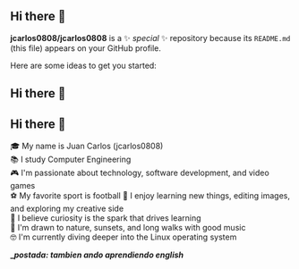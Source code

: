 ## Hi there 👋


**jcarlos0808/jcarlos0808** is a ✨ _special_ ✨ repository because its `README.md` (this file) appears on your GitHub profile.

Here are some ideas to get you started:
## Hi there 👋

## Hi there 👋

🎓 My name is Juan Carlos (jcarlos0808)  
📚 I study Computer Engineering  
🎮 I'm passionate about technology, software development, and video games  
⚽ My favorite sport is football
🎨 I enjoy learning new things, editing images, and exploring my creative side  
🧠 I believe curiosity is the spark that drives learning  
🌄 I'm drawn to nature, sunsets, and long walks with good music  
🤓 I'm currently diving deeper into the Linux operating system

**__postada: tambien ando aprendiendo english_**
<!--
- 🔭 I’m currently working on ...
- 🌱 I’m currently learning ...
- 👯 I’m looking to collaborate on ...
- 🤔 I’m looking for help with ...
- 💬 Ask me about ...
- 📫 How to reach me: ...
- 😄 Pronouns: ...
- ⚡ Fun fact: ...
-->
